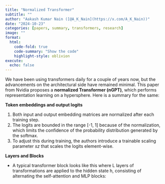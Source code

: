 ```yaml
---
title: "Normalized Transformer"
subtitle: ""
author: "Aakash Kumar Nain ([@A_K_Nain](https://x.com/A_K_Nain))"
date: "2024-10-23"
categories: [papers, summary, transformers, research]
image: ""
format:
  html:
    code-fold: true
    code-summary: "Show the code"
    highlight-style: oblivion
execute: 
  echo: false
---
```


We have been using transformers daily for a couple of years now, but the advancements on the architectural side have remained minimal. This paper from Nvidia proposes a **normalized Transformer (nGPT)**, which performs representation learning on a hypersphere. Here is a summary for the same:


**Token embeddings and output logits**

1. Both input and output embedding matrices are normalized after each training step.
2. The logits are bounded in the range [-1, 1] because of the normalization, which limits the confidence of the probability distribution generated by the softmax.
3. To adjust this during training, the authors introduce a trainable scaling parameter *sz* that scales the logits element-wise.



**Layers and Blocks** 
- A typical transformer block looks like this where L layers of transformations are applied to the hidden state h, consisting of alternating the self-attention and MLP blocks:
